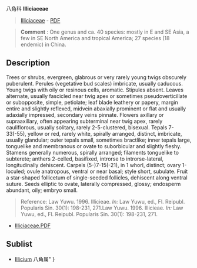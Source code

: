 八角科 **Illiciaceae**

> [Illiciaceae](http://www.iplant.cn/info/Illiciaceae?t=foc) - [PDF](http://www.iplant.cn/foc/pdf/Illiciaceae.pdf)

> **Comment** : 
> One genus and ca. 40 species: mostly in E and SE Asia, a few in SE North America and tropical America; 27 species (18 endemic) in China.

## Description

Trees or shrubs, evergreen, glabrous or very rarely young twigs obscurely puberulent. Perules (vegetative bud scales) imbricate, usually caducous. Young twigs with oily or resinous cells, aromatic. Stipules absent. Leaves alternate, usually fascicled near twig apex or sometimes pseudoverticillate or subopposite, simple, petiolate; leaf blade leathery or papery, margin entire and slightly reflexed, midvein abaxially prominent or flat and usually adaxially impressed, secondary veins pinnate. Flowers axillary or supraaxillary, often appearing subterminal near twig apex, rarely cauliflorous, usually solitary, rarely 2-5-clustered, bisexual. Tepals 7-33(-55), yellow or red, rarely white, spirally arranged, distinct, imbricate, usually glandular; outer tepals small, sometimes bractlike; inner tepals large, tonguelike and membranous or ovate to suborbicular and slightly fleshy. Stamens generally numerous, spirally arranged; filaments tonguelike to subterete; anthers 2-celled, basifixed, introrse to introrse-lateral, longitudinally dehiscent. Carpels (5-)7-15(-21), in 1 whorl, distinct; ovary 1-loculed; ovule anatropous, ventral or near basal; style short, subulate. Fruit a star-shaped follicetum of single-seeded follicles, dehiscent along ventral suture. Seeds elliptic to ovate, laterally compressed, glossy; endosperm abundant, oily; embryo small.

> Reference: 
> Law Yuwu. 1996. Illicieae. *In:* Law Yuwu, ed., Fl. Reipubl. Popularis Sin. 30(1): 198-231, 271.Law Yuwu. 1996. Illicieae. *In:* Law Yuwu, ed., Fl. Reipubl. Popularis Sin. 30(1): 198-231, 271.

* [Illiciaceae.PDF](http://www.iplant.cn/foc/pdf/Illiciaceae.pdf)

## Sublist

* [Illicium](http://www.iplant.cn/info/Illicium?t=foc) 八角属"
}